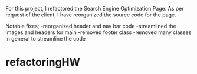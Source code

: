 For this project, I refactored the Search Engine Optimization Page.
As per request of the client, I have reorganized the source code for the page.


Notable fixes;
-reorganized header and nav bar code
-streamlined the images and headers for main
-removed footer class
-removed many classes in general to streamline the code
# refactoringHW